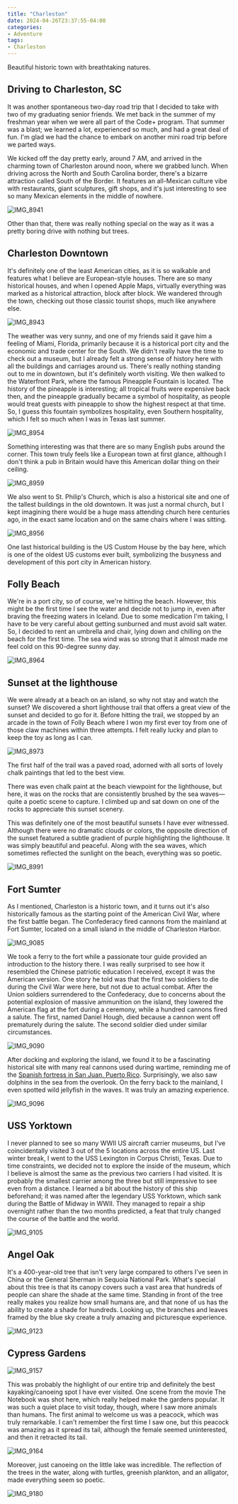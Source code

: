 ```yaml
---
title: "Charleston"
date: 2024-04-26T23:37:55-04:00
categories:
- Adventure
tags:
- Charleston
---
```


Beautiful historic town with breathtaking natures.

## Driving to Charleston, SC

It was another spontaneous two-day road trip that I decided to take with two of my graduating senior friends. We met back in the summer of my freshman year when we were all part of the Code+ program. That summer was a blast; we learned a lot, experienced so much, and had a great deal of fun. I'm glad we had the chance to embark on another mini road trip before we parted ways.

We kicked off the day pretty early, around 7 AM, and arrived in the charming town of Charleston around noon, where we grabbed lunch. When driving across the North and South Carolina border, there's a bizarre attraction called South of the Border. It features an all-Mexican culture vibe with restaurants, giant sculptures, gift shops, and it's just interesting to see so many Mexican elements in the middle of nowhere.

![IMG_8941](IMG_8941.jpg)

Other than that, there was really nothing special on the way as it was a pretty boring drive with nothing but trees.

## Charleston Downtown

It's definitely one of the least American cities, as it is so walkable and features what I believe are European-style houses. There are so many historical houses, and when I opened Apple Maps, virtually everything was marked as a historical attraction, block after block. We wandered through the town, checking out those classic tourist shops, much like anywhere else.

![IMG_8943](IMG_8943.jpg)

The weather was very sunny, and one of my friends said it gave him a feeling of Miami, Florida, primarily because it is a historical port city and the economic and trade center for the South. We didn't really have the time to check out a museum, but I already felt a strong sense of history here with all the buildings and carriages around us. There's really nothing standing out to me in downtown, but it's definitely worth visiting. We then walked to the Waterfront Park, where the famous Pineapple Fountain is located. The history of the pineapple is interesting; all tropical fruits were expensive back then, and the pineapple gradually became a symbol of hospitality, as people would treat guests with pineapple to show the highest respect at that time. So, I guess this fountain symbolizes hospitality, even Southern hospitality, which I felt so much when I was in Texas last summer.

![IMG_8954](IMG_8954.jpg)

Something interesting was that there are so many English pubs around the corner. This town truly feels like a European town at first glance, although I don't think a pub in Britain would have this American dollar thing on their ceiling.

![IMG_8959](IMG_8959.jpg)

We also went to St. Philip's Church, which is also a historical site and one of the tallest buildings in the old downtown. It was just a normal church, but I kept imagining there would be a huge mass attending church here centuries ago, in the exact same location and on the same chairs where I was sitting.

![IMG_8956](IMG_8956.jpg)

One last historical building is the US Custom House by the bay here, which is one of the oldest US customs ever built, symbolizing the busyness and development of this port city in American history.

## Folly Beach

We're in a port city, so of course, we're hitting the beach. However, this might be the first time I see the water and decide not to jump in, even after braving the freezing waters in Iceland. Due to some medication I'm taking, I have to be very careful about getting sunburned and must avoid salt water. So, I decided to rent an umbrella and chair, lying down and chilling on the beach for the first time. The sea wind was so strong that it almost made me feel cold on this 90-degree sunny day.

![IMG_8964](IMG_8964.jpg)

## Sunset at the lighthouse

We were already at a beach on an island, so why not stay and watch the sunset? We discovered a short lighthouse trail that offers a great view of the sunset and decided to go for it. Before hitting the trail, we stopped by an arcade in the town of Folly Beach where I won my first ever toy from one of those claw machines within three attempts. I felt really lucky and plan to keep the toy as long as I can.

![IMG_8973](IMG_8973.jpg)

The first half of the trail was a paved road, adorned with all sorts of lovely chalk paintings that led to the best view.

There was even chalk paint at the beach viewpoint for the lighthouse, but here, it was on the rocks that are consistently brushed by the sea waves—quite a poetic scene to capture. I climbed up and sat down on one of the rocks to appreciate this sunset scenery.

This was definitely one of the most beautiful sunsets I have ever witnessed. Although there were no dramatic clouds or colors, the opposite direction of the sunset featured a subtle gradient of purple highlighting the lighthouse. It was simply beautiful and peaceful. Along with the sea waves, which sometimes reflected the sunlight on the beach, everything was so poetic.

![IMG_8991](IMG_8991.jpg)

## Fort Sumter

As I mentioned, Charleston is a historic town, and it turns out it's also historically famous as the starting point of the American Civil War, where the first battle began. The Confederacy fired cannons from the mainland at Fort Sumter, located on a small island in the middle of Charleston Harbor.

![IMG_9085](IMG_9085.jpg)

We took a ferry to the fort while a passionate tour guide provided an introduction to the history there. I was really surprised to see how it resembled the Chinese patriotic education I received, except it was the American version. One story he told was that the first two soldiers to die during the Civil War were here, but not due to actual combat. After the Union soldiers surrendered to the Confederacy, due to concerns about the potential explosion of massive ammunition on the island, they lowered the American flag at the fort during a ceremony, while a hundred cannons fired a salute. The first, named Daniel Hough, died because a cannon went off prematurely during the salute. The second soldier died under similar circumstances.

![IMG_9090](IMG_9090.jpg)

After docking and exploring the island, we found it to be a fascinating historical site with many real cannons used during wartime, reminding me of the [Spanish fortress in San Juan, Puerto Rico](/posts/2023-11-26-puerto-rico/#castillo-san-felipe-del-morro). Surprisingly, we also saw dolphins in the sea from the overlook. On the ferry back to the mainland, I even spotted wild jellyfish in the waves. It was truly an amazing experience.

![IMG_9096](IMG_9096.jpg)

## USS Yorktown

I never planned to see so many WWII US aircraft carrier museums, but I've coincidentally visited 3 out of the 5 locations across the entire US. Last winter break, I went to the USS Lexington in Corpus Christi, Texas. Due to time constraints, we decided not to explore the inside of the museum, which I believe is almost the same as the previous two carriers I had visited. It is probably the smallest carrier among the three but still impressive to see even from a distance. I learned a bit about the history of this ship beforehand; it was named after the legendary USS Yorktown, which sank during the Battle of Midway in WWII. They managed to repair a ship overnight rather than the two months predicted, a feat that truly changed the course of the battle and the world.

![IMG_9105](IMG_9105.jpg)

## Angel Oak

It's a 400-year-old tree that isn't very large compared to others I've seen in China or the General Sherman in Sequoia National Park. What's special about this tree is that its canopy covers such a vast area that hundreds of people can share the shade at the same time. Standing in front of the tree really makes you realize how small humans are, and that none of us has the ability to create a shade for hundreds. Looking up, the branches and leaves framed by the blue sky create a truly amazing and picturesque experience.

![IMG_9123](IMG_9123.jpg)

## Cypress Gardens

![IMG_9157](IMG_9157.jpg)

This was probably the highlight of our entire trip and definitely the best kayaking/canoeing spot I have ever visited. One scene from the movie The Notebook was shot here, which really helped make the gardens popular. It was such a quiet place to visit today, though, where I saw more animals than humans. The first animal to welcome us was a peacock, which was truly remarkable. I can't remember the first time I saw one, but this peacock was amazing as it spread its tail, although the female seemed uninterested, and then it retracted its tail.

![IMG_9164](IMG_9164.jpg)

Moreover, just canoeing on the little lake was incredible. The reflection of the trees in the water, along with turtles, greenish plankton, and an alligator, made everything seem so poetic.

![IMG_9180](IMG_9180.jpg)
